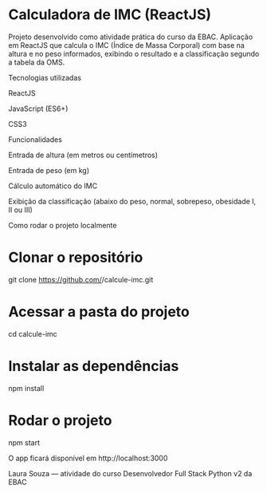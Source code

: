 # Calculadora de IMC (ReactJS)

Projeto desenvolvido como atividade prática do curso da EBAC.
Aplicação em ReactJS que calcula o IMC (Índice de Massa Corporal) com base na altura e no peso informados, exibindo o resultado e a classificação segundo a tabela da OMS.

Tecnologias utilizadas

ReactJS

JavaScript (ES6+)

CSS3

Funcionalidades

Entrada de altura (em metros ou centímetros)

Entrada de peso (em kg)

Cálculo automático do IMC

Exibição da classificação (abaixo do peso, normal, sobrepeso, obesidade I, II ou III)

Como rodar o projeto localmente
# Clonar o repositório
git clone https://github.com/<seu-usuario>/calcule-imc.git

# Acessar a pasta do projeto
cd calcule-imc

# Instalar as dependências
npm install

# Rodar o projeto
npm start


O app ficará disponível em http://localhost:3000

Laura Souza — atividade do curso Desenvolvedor Full Stack Python v2 da EBAC
